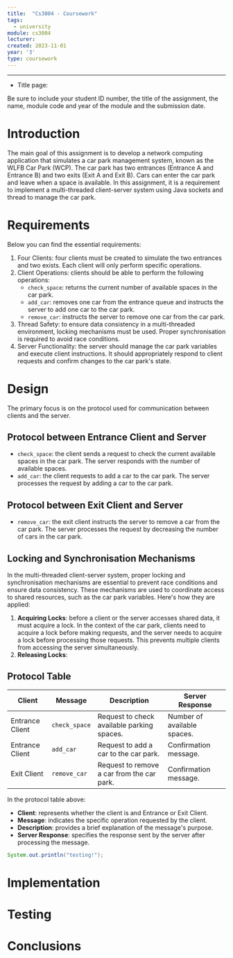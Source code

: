 ```yaml
---
title:  "Cs3004 - Coursework"
tags:
  - university
module: cs3004
lecturer:
created: 2023-11-01
year: '3'
type: coursework
---
```

---
- Title page:

Be sure to include your student ID number, the title of the assignment, the name, module code and year of the module and the submission date.

# Introduction
The main goal of this assignment is to develop a network computing application that simulates a car park management system, known as the WLFB Car Park (WCP). The car park has two entrances (Entrance A and Entrance B) and two exits (Exit A and Exit B). Cars can enter the car park and leave when a space is available. In this assignment, it is a requirement to implement a multi-threaded client-server system using Java sockets and thread to manage the car park.

# Requirements
Below you can find the essential requirements:
1. Four Clients: four clients must be created to simulate the two entrances and two exists. Each client will only perform specific operations.
2. Client Operations: clients should be able to perform the following operations:
    - `check_space`: returns the current number of available spaces in the car park.
    - `add_car`: removes one car from the entrance queue and instructs the server to add one car to the car park.
    - `remove_car`: instructs the server to remove one car from the car park.
3. Thread Safety: to ensure data consistency in a multi-threaded environment, locking mechanisms must be used. Proper synchronisation is required to avoid race conditions.
4. Server Functionality: the server should manage the car park variables and execute client instructions. It should appropriately respond to client requests and confirm changes to the car park's state.

# Design
The primary focus is on the protocol used for communication between clients and the server.

## Protocol between Entrance Client and Server
- `check_space`: the client sends a request to check the current available spaces in the car park. The server responds with the number of available spaces.
- `add_car`: the client requests to add a car to the car park. The server processes the request by adding a car to the car park.

## Protocol between Exit Client and Server
- `remove_car`: the exit client instructs the server to remove a car from the car park. The server processes the request by decreasing the number of cars in the car park.

## Locking and Synchronisation Mechanisms
In the multi-threaded client-server system, proper locking and synchronisation mechanisms are essential to prevent race conditions and ensure data consistency. These mechanisms are used to coordinate access to shared resources, such as the car park variables. Here's how they are applied:

1. **Acquiring Locks**: before a client or the server accesses shared data, it must acquire a lock. In the context of the car park, clients need to acquire a lock before making requests, and the server needs to acquire a lock before processing those requests. This prevents multiple clients from accessing the server simultaneously.
2. **Releasing Locks**: 

## Protocol Table
| Client          | Message       | Description                                | Server Response             |
| --------------- | ------------- | ------------------------------------------ | --------------------------- |
| Entrance Client | `check_space` | Request to check available parking spaces. | Number of available spaces. |
| Entrance Client | `add_car`     | Request to add a car to the car park.      | Confirmation message.       |
| Exit Client     | `remove_car`  | Request to remove a car from the car park. | Confirmation message.       |

In the protocol table above:
- **Client**: represents whether the client is and Entrance or Exit Client.
- **Message**: indicates the specific operation requested by the client.
- **Description**: provides a brief explanation of the message's purpose.
- **Server Response**: specifies the response sent by the server after processing the message.

```java
System.out.println("testing!");
```
# Implementation

# Testing

# Conclusions